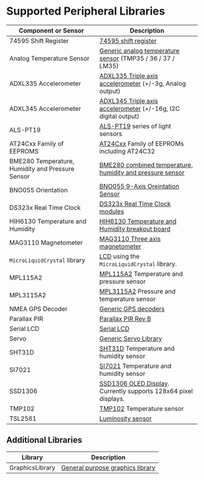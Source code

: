 # Supported Peripheral Libraries

| Component or Sensor       | Description                         |
|---------------------------|-------------------------------------|
| 74595 Shift Register      | [74595 shift register](/Source/Additional_Peripheral_Libraries/Netduino.Foundation.IC.74595) |
| Analog Temperature Sensor                        | [Generic analog temperature sensor](/Source/Additional_Peripheral_Libraries/Netduino.Foundation.Sensors.Temperature.Analog) (TMP35 / 36 / 37 / LM35)|
| ADXL335 Accelerometer | [ADXL335 Triple axis accelerometer](/Source/Additional_Peripheral_Libraries/Netduino.Foundation.Sensors.Motion.ADXL335) (+/-3g, Analog output) |
| ADXL345 Accelerometer | [ADXL345 Triple axis accelerometer](/Source/Additional_Peripheral_Libraries/Netduino.Foundation.Sensors.Motion.ADXL345) (+/-16g, I2C digital output) |
| ALS-PT19 | [ALS-PT19](/Source/Additional_Peripheral_Libraries/Netduino.Foundation.Sensors.Light.ALSPT19315C) series of light sensors |
| AT24Cxx Family of EEPROMS | [AT24Cxx](/Source/Additional_Peripheral_Libraries/Netduino.Foundation.IC.EEPROM.AT24Cxx) Family of EEPROMs including AT24C32 |
| BME280 Temperature, Humidity and Pressure Sensor | [BME280 combined temperature, humidity and pressure sensor](/Source/Additional_Peripheral_Libraries/Netduino.Foundation.Sensors.Barometric.BME280) |
| BNO055 Orientation | [BNO055 9-Axis Oreintation Sensor](/Source/Additional_Peripheral_Libraries/Netduino.Foundation.Sensors.Motion.BNO055) |
| DS323x Real Time Clock | [DS323x Real Time Clock modules](/Source/Additional_Peripheral_Libraries/Netduino.Foundation.RTC.DS323x) |
| HIH6130 Temperature and Humidity | [HIH6130 Temperature and Humidity breakout board](/Source/Additional_Peripheral_Libraries/Netduino.Foundation.Sensors.Barometric.HIH6130) |
| MAG3110 Magnetometer | [MAG3110 Three axis magnetometer](/Source/Additional_Peripheral_Libraries/Netduino.Foundation.Sensors.Motion.MAG3110) |
| `MicroLiquidCrystal` library | [LCD](/Source/Additional_Peripheral_Libraries/Netduino.Foundation.Displays.MicroLiquidCrystal) using the `MicroLiquidCrystal` library. |
| MPL115A2             | [MPL115A2](/Source/Additional_Peripheral_Libraries/Netduino.Foundation.Sensors.Barometric.MPL115A2) Temperature and pressure sensor |
| MPL3115A2            | [MPL3115A2](/Source/Additional_Peripheral_Libraries/Netduino.Foundation.Sensors.Barometric.MPL3115A2) Pressure and temperature sensor |
| NMEA GPS Decoder          | [Generic GPS decoders](/Source/Additional_Peripheral_Libraries/Netduino.Foundation.Sensors.GPS.NMEA) |
| Parallax PIR | [Parallax PIR Rev B](/Source/Additional_Peripheral_Libraries/Netduino.Foundation.Sensors.Motion.ParallaxPIR) |
| Serial LCD                                       | [Serial LCD](/Source/Additional_Peripheral_Libraries/Netduino.Foundation.Displays.SerialLCD) |
| Servo                     | [Generic Servo Library](/Source/Additional_Peripheral_Libraries/Netduino.Foundation.Servos.Servo) |
| SHT31D                    | [SHT31D](/Source/Additional_Peripheral_Libraries/Netduino.Foundation.Sensors.Barometric.SHT31D) Temperature and humidity sensor |
| SI7021                    | [SI7021](/Source/Additional_Peripheral_Libraries/Netduino.Foundation.Sensors.Barometric.SI7021) Temperature and humidity sensor |
| SSD1306                   | [SSD1306 OLED Display](/Source/Additional_Peripheral_Libraries/Netduino.Foundation.Displays.SSD1306).  Currently supports 128x64 pixel displays. |
| TMP102                    | [TMP102](/Source/Additional_Peripheral_Libraries/Netduino.Foundation.Sensors.Temperature.TMP102) Temperature sensor |
| TSL2561                                          | [Luminosity sensor](/Source/Additional_Peripheral_Libraries/Netduino.Foundation.Sensors.Light.TSL2561) |


## Additional Libraries

| Library | Description |
|---------|-------------|
| GraphicsLibrary | [General purpose graphics library](/Source/Additional_Peripheral_Libraries/Netduino.Foundation.Displays.GraphicsLibrary) |